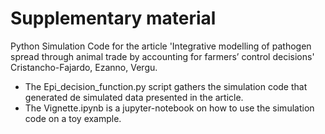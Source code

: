 # Supplementary material
Python Simulation Code for the article 'Integrative modelling of pathogen spread through animal trade by accounting for farmers’ control decisions' Cristancho-Fajardo, Ezanno, Vergu.

- The Epi_decision_function.py script gathers the simulation code that generated de simulated data presented in the article.
- The Vignette.ipynb is a jupyter-notebook on how to use the simulation code on a toy example.
